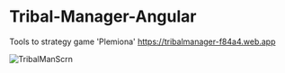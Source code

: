 # Tribal-Manager-Angular
Tools to strategy game 'Plemiona' https://tribalmanager-f84a4.web.app

![TribalManScrn](https://user-images.githubusercontent.com/35427502/84261646-6fb83a80-ab1c-11ea-8873-674357d336cd.png)

